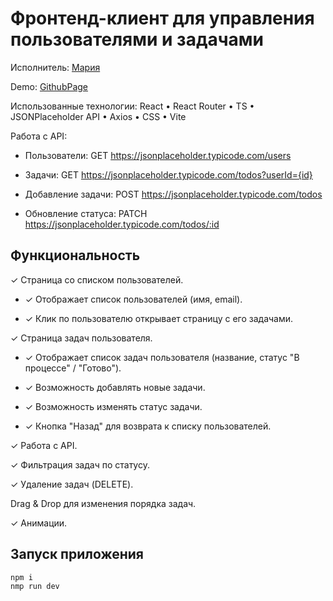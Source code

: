 # Фронтенд-клиент для управления пользователями и задачами

Исполнитель: [Мария](https://t.me/MariiaBel)

Demo: [GithubPage](https://mariiabel.github.io/react-users-tasks/dist)

Использованные технологии: React • React Router • TS • JSONPlaceholder API • Axios • CSS • Vite

Работа с API:

-   Пользователи: GET https://jsonplaceholder.typicode.com/users

-   Задачи: GET https://jsonplaceholder.typicode.com/todos?userId={id}

-   Добавление задачи: POST https://jsonplaceholder.typicode.com/todos

-   Обновление статуса: PATCH https://jsonplaceholder.typicode.com/todos/:id

## Функциональность

&check; Страница со списком пользователей.

-   &check; Отображает список пользователей (имя, email).

-   &check; Клик по пользователю открывает страницу с его задачами.

&check; Страница задач пользователя.

-   &check; Отображает список задач пользователя (название, статус "В процессе" / "Готово").

-   &check; Возможность добавлять новые задачи.

-   &check; Возможность изменять статус задачи.

-   &check; Кнопка "Назад" для возврата к списку пользователей.

&check; Работа с API.

&check; Фильтрация задач по статусу.

&check; Удаление задач (DELETE).

Drag & Drop для изменения порядка задач.

&check; Анимации.

## Запуск приложения

```
npm i
nmp run dev
```
